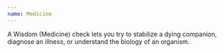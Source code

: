 ```yaml
---
name: Medicine
---
```

A Wisdom (Medicine) check lets you try to stabilize a dying companion, diagnose an illness, or 
understand the biology of an organism.